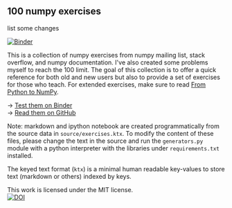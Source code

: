 ## 100 numpy exercises
list some changes

[![Binder](http://mybinder.org/badge.svg)](http://mybinder.org:/repo/rougier/numpy-100/notebooks/100%20Numpy%20exercises.ipynb)

This is a collection of numpy exercises from numpy mailing list, stack overflow, and numpy documentation. I've also created some problems myself to reach the 100 limit. The goal of this collection is to offer a quick reference for both old and new users but also to provide a set of exercises for those who teach. For extended exercises, make sure to read [From Python to NumPy](http://www.labri.fr/perso/nrougier/from-python-to-numpy/).

→ [Test them on Binder](http://mybinder.org:/repo/rougier/numpy-100/notebooks/100_Numpy_exercises.ipynb)  
→ [Read them on GitHub](100_Numpy_exercises.md)  

Note: markdown and ipython notebook are created programmatically from the source data in `source/exercises.ktx`.
To modify the content of these files, please change the text in the source and run the `generators.py` module with a python
interpreter with the libraries under `requirements.txt` installed.

The keyed text format (`ktx`) is a minimal human readable key-values to store text (markdown or others) indexed by keys. 

This work is licensed under the MIT license.  
[![DOI](https://zenodo.org/badge/10173/rougier/numpy-100.svg)](https://zenodo.org/badge/latestdoi/10173/rougier/numpy-100)
